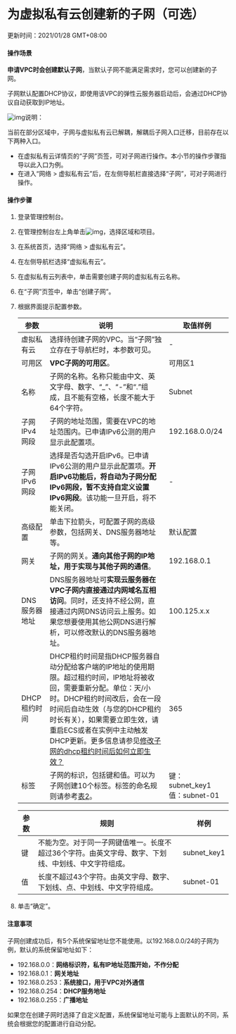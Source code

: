 # 为虚拟私有云创建新的子网（可选）

更新时间：2021/01/28 GMT+08:00

#### 操作场景

**申请VPC时会创建默认子网**，当默认子网不能满足需求时，您可以创建新的子网。

子网默认配置DHCP协议，即使用该VPC的弹性云服务器启动后，会通过DHCP协议自动获取到IP地址。

![img](https://res-img3.huaweicloud.com/content/dam/cloudbu-site/archive/china/zh-cn/support/resource/framework/v3/images/support-doc-new-note.svg)说明：

当前在部分区域中，子网与虚拟私有云已解耦，解耦后子网入口迁移，目前存在以下两种入口。

- 在虚拟私有云详情页的“子网”页签，可对子网进行操作。本小节的操作步骤指导以此入口为例。
- 在进入“网络 > 虚拟私有云”后，在左侧导航栏直接选择“子网”，可对子网进行操作。

#### 操作步骤

1. 登录管理控制台。

1. 在管理控制台左上角单击![img](https://support.huaweicloud.com/qs-vpn/zh-cn_image_0295711449.png)，选择区域和项目。

2. 在系统首页，选择“网络 > 虚拟私有云”。

3. 在左侧导航栏选择“虚拟私有云”。

4. 在虚拟私有云列表中，单击需要创建子网的虚拟私有云名称。

5. 在“子网”页签中，单击“创建子网”。

6. 根据界面提示配置参数。

   | 参数          | 说明                                                         | 取值样例                     |
   | ------------- | ------------------------------------------------------------ | ---------------------------- |
   | 虚拟私有云    | 选择待创建子网的VPC。当“子网”独立存在于导航栏时，本参数可见。 | -                            |
   | 可用区        | **VPC子网的可用区**。                                        | 可用区1                      |
   | 名称          | 子网的名称。名称只能由中文、英文字母、数字、“_”、“-”和“.”组成，且不能有空格，长度不能大于64个字符。 | Subnet                       |
   | 子网IPv4网段  | 子网的地址范围，需要在VPC的地址范围内。已申请IPv6公测的用户显示此配置项。 | 192.168.0.0/24               |
   | 子网IPv6网段  | 选择是否勾选开启IPv6。已申请IPv6公测的用户显示此配置项。**开启IPv6功能后，将自动为子网分配IPv6网段，暂不支持自定义设置IPv6网段**。该功能一旦开启，将不能关闭。 | -                            |
   | 高级配置      | 单击下拉箭头，可配置子网的高级参数，包括网关、DNS服务器地址等。 | 默认配置                     |
   | 网关          | 子网的网关。**通向其他子网的IP地址，用于实现与其他子网的通信**。 | 192.168.0.1                  |
   | DNS服务器地址 | DNS服务器地址可**实现云服务器在VPC子网内直接通过内网域名互相访问**。同时，还支持不经公网，直接通过内网DNS访问云上服务。如果您想要使用其他公网DNS进行解析，可以修改默认的DNS服务器地址。 | 100.125.x.x                  |
   | DHCP租约时间  | DHCP租约时间是指DHCP服务器自动分配给客户端的IP地址的使用期限。超过租约时间，IP地址将被收回，需要重新分配。单位：天/小时。DHCP租约时间改后，会在一段时间后自动生效（与您的DHCP租约时长有关），如果需要立即生效，请重启ECS或者在实例中主动触发DHCP更新。更多信息请参见[修改子网的dhcp租约时间后如何立即生效？](https://support.huaweicloud.com/vpc_faq/zh-cn_topic_0177255344.html) | 365                          |
   | 标签          | 子网的标识，包括键和值。可以为子网创建10个标签。标签的命名规则请参考[表2](https://support.huaweicloud.com/qs-vpn/vpn_03_0003.html#vpn_03_0003__table42131827173915)。 | 键：subnet_key1值：subnet-01 |

   | 参数 | 规则                                                         | 样例        |
   | ---- | ------------------------------------------------------------ | ----------- |
   | 键   | 不能为空。对于同一子网键值唯一。长度不超过36个字符。由英文字母、数字、下划线、中划线、中文字符组成。 | subnet_key1 |
   | 值   | 长度不超过43个字符。由英文字母、数字、下划线、点、中划线、中文字符组成。 | subnet-01   |

7. 单击“确定”。



#### 注意事项

子网创建成功后，有5个系统保留地址您不能使用。以192.168.0.0/24的子网为例，默认的系统保留地址如下：

- 192.168.0.0：**网络标识符，私有IP地址范围开始，不作分配**
- 192.168.0.1：**网关地址**
- 192.168.0.253：**系统接口，用于VPC对外通信**
- 192.168.0.254：**DHCP服务地址**
- 192.168.0.255：**广播地址**

如果您在创建子网时选择了自定义配置，系统保留地址可能与上面默认的不同，系统会根据您的配置进行自动分配。